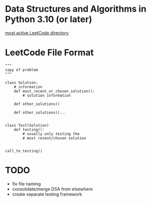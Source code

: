 # Data Structures and Algorithms in Python 3.10 (or later)

[most active LeetCode directory](https://github.com/scott-sattler/coachable/tree/main/LC%20Mock) <br>

# LeetCode File Format

    """
    copy of problem
    """
    
    class Solution:
        # information
        def most_recent_or_chosen_solution():
            # solution information
        
        def other_solutions()
        
        def other_solutions()...
        
    
    class Test(Solution)
        def testing():
            # usually only testing the
            # most recent/chosen solution
        
    
    call_to_testing()


# TODO
- fix file naming
- consolidate/merge DSA from elsewhere
- create separate testing framework